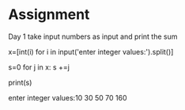 # Assignment
Day 1
take input numbers as input and print the sum

x=[int(i) for i in input('enter integer values:').split()]


s=0
for j in x:
   s +=j   
   
print(s)

enter integer values:10 30 50 70
160
